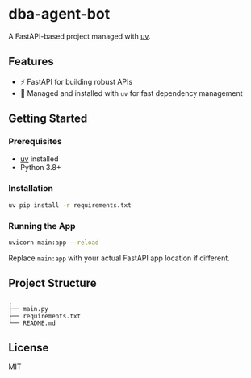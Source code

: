 # dba-agent-bot

A FastAPI-based project managed with [uv](https://github.com/astral-sh/uv).

## Features

- ⚡ FastAPI for building robust APIs
- 🚀 Managed and installed with `uv` for fast dependency management

## Getting Started

### Prerequisites

- [uv](https://github.com/astral-sh/uv) installed
- Python 3.8+

### Installation

```bash
uv pip install -r requirements.txt
```

### Running the App

```bash
uvicorn main:app --reload
```

Replace `main:app` with your actual FastAPI app location if different.

## Project Structure

```
.
├── main.py
├── requirements.txt
└── README.md
```

## License

MIT